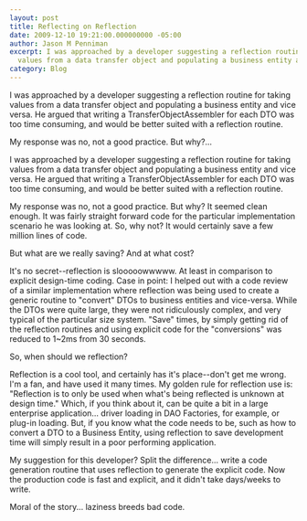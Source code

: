 ```yaml
---
layout: post
title: Reflecting on Reflection
date: 2009-12-10 19:21:00.000000000 -05:00
author: Jason M Penniman
excerpt: I was approached by a developer suggesting a reflection routine for taking
  values from a data transfer object and populating a business entity and vice versa.  He argued that writing a TransferObjectAssembler for each DTO was too time consuming, and would be better suited with a reflection routine. My response...
category: Blog
---
```


I was approached by a developer suggesting a reflection routine for taking values from a data transfer object and populating a business entity and vice versa.  He argued that writing a TransferObjectAssembler for each DTO was too time consuming, and would be better suited with a reflection routine.

My response was no, not a good practice.  But why?...

I was approached by a developer suggesting a reflection routine for taking values from a data transfer object and populating a business entity and vice versa.  He argued that writing a TransferObjectAssembler for each DTO was too time consuming, and would be better suited with a reflection routine.

My response was no, not a good practice.  But why?  It seemed clean enough.  It was fairly straight forward code for the particular implementation scenario he was looking at.  So, why not?  It would certainly save a few million lines of code.

But what are we really saving?  And at what cost?

It's no secret--reflection is slooooowwwww.  At least in comparison to explicit design-time coding.  Case in point: I helped out with a code review of a similar implementation where reflection was being used to create a generic routine to "convert" DTOs to business entities and vice-versa.  While the DTOs were quite large, they were not ridiculously complex, and very typical of the particular size system.  "Save" times, by simply getting rid of the reflection routines and using explicit code for the "conversions" was reduced to 1~2ms from 30 seconds.

So, when should we reflection?

Reflection is a cool tool, and certainly has it's place--don't get me wrong.  I'm a fan, and have used it many times.  My golden rule for reflection use is: "Reflection is to only be used when what's being reflected is unknown at design time."  Which, if you think about it, can be quite a bit in a large enterprise application...  driver loading in DAO Factories, for example, or plug-in loading.  But, if you know what the code needs to be, such as how to convert a DTO to a Business Entity, using reflection to save development time will simply result in a poor performing application.

My suggestion for this developer?  Split the difference... write a code generation routine that uses reflection to generate the explicit code.  Now the production code is fast and explicit, and it didn't take days/weeks to write.

Moral of the story... laziness breeds bad code.
